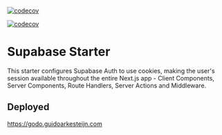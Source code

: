 [![codecov](https://codecov.io/github/guidoarkesteijn/next-supabase/graph/badge.svg?token=pmfZ9DqRHO)](https://codecov.io/github/guidoarkesteijn/next-supabase)

[![codecov](https://codecov.io/github/guidoarkesteijn/next-supabase/graphs/tree.svg?token=pmfZ9DqRHO)](https://codecov.io/github/guidoarkesteijn/next-supabase)

# Supabase Starter

This starter configures Supabase Auth to use cookies, making the user's session available throughout the entire Next.js app - Client Components, Server Components, Route Handlers, Server Actions and Middleware.

## Deployed

https://godo.guidoarkesteijn.com
